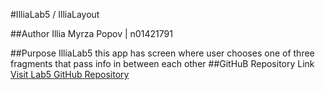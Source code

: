 #IlliaLab5 / IlliaLayout

##Author
Illia Myrza Popov | n01421791

##Purpose
IlliaLab5 this app has screen where user chooses one of three fragments that pass info in between each other
##GitHuB Repository Link
  [Visit Lab5 GitHub Repository](https://github.com/IlliaPopov1791/IlliaPopvLab5.git)

